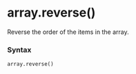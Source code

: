# array.reverse()

Reverse the order of the items in the array.

### Syntax

```python
array.reverse()
```